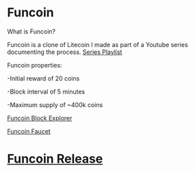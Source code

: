 Funcoin 
================================

What is Funcoin?

Funcoin is a clone of Litecoin I made as part of a Youtube series documenting the process. 
[Series Playlist](https://www.youtube.com/playlist?list=PLHWfvuRy-9gdCv2oD_Ywd0swNF3N8mXt-&disable_polymer=true)

Funcoin properties:

-Initial reward of 20 coins

-Block interval of 5 minutes

-Maximum supply of ~400k coins

[Funcoin Block Explorer](http://159.65.188.63:8000/)

[Funcoin Faucet](http://159.65.188.63/)

# [Funcoin Release](https://github.com/schyczewski/funcoin/releases/tag/v0.8)
